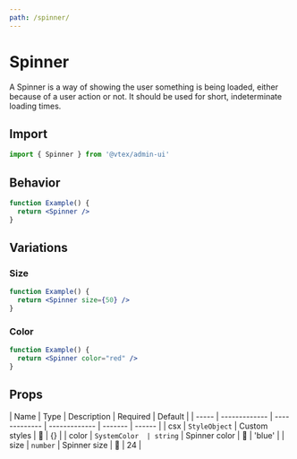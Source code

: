 ```yaml
---
path: /spinner/
---
```


# Spinner

A Spinner is a way of showing the user something is being loaded, either because of a user action or not. It should be used for short, indeterminate loading times.

## Import

```jsx isStatic
import { Spinner } from '@vtex/admin-ui'
```

## Behavior

```jsx
function Example() {
  return <Spinner />
}
```

## Variations

### Size

```jsx
function Example() {
  return <Spinner size={50} />
}
```

### Color

```jsx
function Example() {
  return <Spinner color="red" />
}
```

## Props

| Name  | Type          | Description   | Required      | Default |
| ----- | ------------- | ------------- | ------------- | ------- | ------ |
| csx   | `StyleObject` | Custom styles | 🚫            | {}      |
| color | `SystemColor  | string`       | Spinner color | 🚫      | 'blue' |
| size  | `number`      | Spinner size  | 🚫            | 24      |
